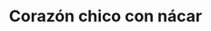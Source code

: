 ---
title: Corazón chico con nácar
date: 
draft: false

# descripcion
description : Aro de plata pegado  corazón chico con nácar

materials: Plata 925

color: Plateado

dimensions: 0,6cm

code: 01-04-0098

type: "Aros"

categories: []

# Images
# first image will be shown in the product page
images:
  # - image: "images/path_to_image"
  # La ubicacion de las imagenes es imagenes/Aros/Aros.Piedras/01-04-0098-corazon-chico-con-nacar
  - image: "./images/aros/piedras/01-04-0098-corazon-chico-con-nacar_a.jpeg"
  - image: "./images/aros/piedras/01-04-0098-corazon-chico-con-nacar_b.jpeg"
---